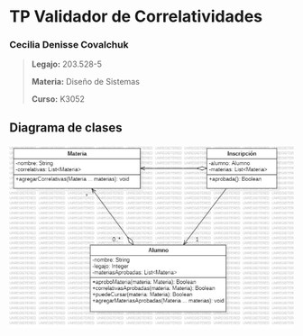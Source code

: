 # TP Validador de Correlatividades
### Cecilia Denisse Covalchuk

> **Legajo:** 203.528-5
>
> **Materia:** Diseño de Sistemas
>
> **Curso:** K3052

## Diagrama de clases
![Diagrama de clases del validador](diagramaDeClases.jpg)

